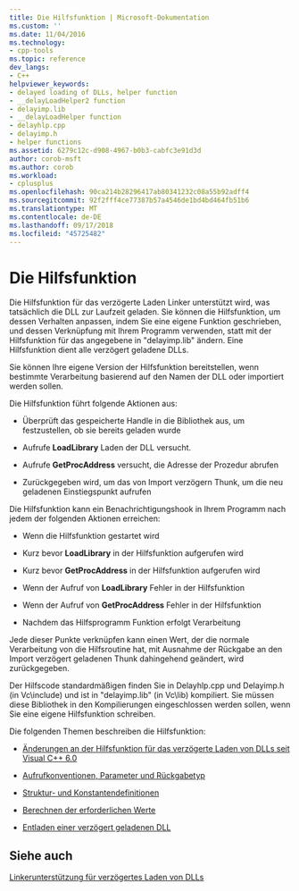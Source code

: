```yaml
---
title: Die Hilfsfunktion | Microsoft-Dokumentation
ms.custom: ''
ms.date: 11/04/2016
ms.technology:
- cpp-tools
ms.topic: reference
dev_langs:
- C++
helpviewer_keywords:
- delayed loading of DLLs, helper function
- __delayLoadHelper2 function
- delayimp.lib
- __delayLoadHelper function
- delayhlp.cpp
- delayimp.h
- helper functions
ms.assetid: 6279c12c-d908-4967-b0b3-cabfc3e91d3d
author: corob-msft
ms.author: corob
ms.workload:
- cplusplus
ms.openlocfilehash: 90ca214b28296417ab80341232c08a55b92adff4
ms.sourcegitcommit: 92f2fff4ce77387b57a4546de1bd4bd464fb51b6
ms.translationtype: MT
ms.contentlocale: de-DE
ms.lasthandoff: 09/17/2018
ms.locfileid: "45725482"
---
```

# <a name="understanding-the-helper-function"></a>Die Hilfsfunktion

Die Hilfsfunktion für das verzögerte Laden Linker unterstützt wird, was tatsächlich die DLL zur Laufzeit geladen. Sie können die Hilfsfunktion, um dessen Verhalten anpassen, indem Sie eine eigene Funktion geschrieben, und dessen Verknüpfung mit Ihrem Programm verwenden, statt mit der Hilfsfunktion für das angegebene in "delayimp.lib" ändern. Eine Hilfsfunktion dient alle verzögert geladene DLLs.

Sie können Ihre eigene Version der Hilfsfunktion bereitstellen, wenn bestimmte Verarbeitung basierend auf den Namen der DLL oder importiert werden sollen.

Die Hilfsfunktion führt folgende Aktionen aus:

- Überprüft das gespeicherte Handle in die Bibliothek aus, um festzustellen, ob sie bereits geladen wurde

- Aufrufe **LoadLibrary** Laden der DLL versucht.

- Aufrufe **GetProcAddress** versucht, die Adresse der Prozedur abrufen

- Zurückgegeben wird, um das von Import verzögern Thunk, um die neu geladenen Einstiegspunkt aufrufen

Die Hilfsfunktion kann ein Benachrichtigungshook in Ihrem Programm nach jedem der folgenden Aktionen erreichen:

- Wenn die Hilfsfunktion gestartet wird

- Kurz bevor **LoadLibrary** in der Hilfsfunktion aufgerufen wird

- Kurz bevor **GetProcAddress** in der Hilfsfunktion aufgerufen wird

- Wenn der Aufruf von **LoadLibrary** Fehler in der Hilfsfunktion

- Wenn der Aufruf von **GetProcAddress** Fehler in der Hilfsfunktion

- Nachdem das Hilfsprogramm Funktion erfolgt Verarbeitung

Jede dieser Punkte verknüpfen kann einen Wert, der die normale Verarbeitung von die Hilfsroutine hat, mit Ausnahme der Rückgabe an den Import verzögert geladenen Thunk dahingehend geändert, wird zurückgegeben.

Der Hilfscode standardmäßigen finden Sie in Delayhlp.cpp und Delayimp.h (in Vc\include) und ist in "delayimp.lib" (in Vc\lib) kompiliert. Sie müssen diese Bibliothek in den Kompilierungen eingeschlossen werden sollen, wenn Sie eine eigene Hilfsfunktion schreiben.

Die folgenden Themen beschreiben die Hilfsfunktion:

- [Änderungen an der Hilfsfunktion für das verzögerte Laden von DLLs seit Visual C++ 6.0](../../build/reference/changes-in-the-dll-delayed-loading-helper-function-since-visual-cpp-6-0.md)

- [Aufrufkonventionen, Parameter und Rückgabetyp](../../build/reference/calling-conventions-parameters-and-return-type.md)

- [Struktur- und Konstantendefinitionen](../../build/reference/structure-and-constant-definitions.md)

- [Berechnen der erforderlichen Werte](../../build/reference/calculating-necessary-values.md)

- [Entladen einer verzögert geladenen DLL](../../build/reference/explicitly-unloading-a-delay-loaded-dll.md)

## <a name="see-also"></a>Siehe auch

[Linkerunterstützung für verzögertes Laden von DLLs](../../build/reference/linker-support-for-delay-loaded-dlls.md)